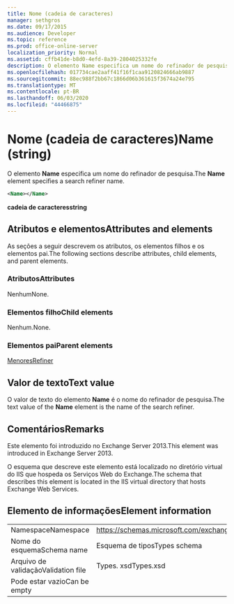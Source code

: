 ```yaml
---
title: Nome (cadeia de caracteres)
manager: sethgros
ms.date: 09/17/2015
ms.audience: Developer
ms.topic: reference
ms.prod: office-online-server
localization_priority: Normal
ms.assetid: cffb41de-b8d0-4efd-8a39-2804025332fe
description: O elemento Name especifica um nome do refinador de pesquisa.
ms.openlocfilehash: 017734cae2aaff41f16f1caa9120824666ab9887
ms.sourcegitcommit: 88ec988f2bb67c1866d06b361615f3674a24e795
ms.translationtype: MT
ms.contentlocale: pt-BR
ms.lasthandoff: 06/03/2020
ms.locfileid: "44466875"
---
```

# <a name="name-string"></a><span data-ttu-id="c24f5-103">Nome (cadeia de caracteres)</span><span class="sxs-lookup"><span data-stu-id="c24f5-103">Name (string)</span></span>

<span data-ttu-id="c24f5-104">O elemento **Name** especifica um nome do refinador de pesquisa.</span><span class="sxs-lookup"><span data-stu-id="c24f5-104">The **Name** element specifies a search refiner name.</span></span> 
  
```XML
<Name></Name>
```

<span data-ttu-id="c24f5-105">**cadeia de caracteres**</span><span class="sxs-lookup"><span data-stu-id="c24f5-105">**string**</span></span>

## <a name="attributes-and-elements"></a><span data-ttu-id="c24f5-106">Atributos e elementos</span><span class="sxs-lookup"><span data-stu-id="c24f5-106">Attributes and elements</span></span>

<span data-ttu-id="c24f5-107">As seções a seguir descrevem os atributos, os elementos filhos e os elementos pai.</span><span class="sxs-lookup"><span data-stu-id="c24f5-107">The following sections describe attributes, child elements, and parent elements.</span></span>
  
### <a name="attributes"></a><span data-ttu-id="c24f5-108">Atributos</span><span class="sxs-lookup"><span data-stu-id="c24f5-108">Attributes</span></span>

<span data-ttu-id="c24f5-109">Nenhum</span><span class="sxs-lookup"><span data-stu-id="c24f5-109">None.</span></span>
  
### <a name="child-elements"></a><span data-ttu-id="c24f5-110">Elementos filho</span><span class="sxs-lookup"><span data-stu-id="c24f5-110">Child elements</span></span>

<span data-ttu-id="c24f5-111">Nenhum.</span><span class="sxs-lookup"><span data-stu-id="c24f5-111">None.</span></span>
  
### <a name="parent-elements"></a><span data-ttu-id="c24f5-112">Elementos pai</span><span class="sxs-lookup"><span data-stu-id="c24f5-112">Parent elements</span></span>

[<span data-ttu-id="c24f5-113">Menores</span><span class="sxs-lookup"><span data-stu-id="c24f5-113">Refiner</span></span>](refiner.md)
  
## <a name="text-value"></a><span data-ttu-id="c24f5-114">Valor de texto</span><span class="sxs-lookup"><span data-stu-id="c24f5-114">Text value</span></span>

<span data-ttu-id="c24f5-115">O valor de texto do elemento **Name** é o nome do refinador de pesquisa.</span><span class="sxs-lookup"><span data-stu-id="c24f5-115">The text value of the **Name** element is the name of the search refiner.</span></span> 
  
## <a name="remarks"></a><span data-ttu-id="c24f5-116">Comentários</span><span class="sxs-lookup"><span data-stu-id="c24f5-116">Remarks</span></span>

<span data-ttu-id="c24f5-117">Este elemento foi introduzido no Exchange Server 2013.</span><span class="sxs-lookup"><span data-stu-id="c24f5-117">This element was introduced in Exchange Server 2013.</span></span>
  
<span data-ttu-id="c24f5-118">O esquema que descreve este elemento está localizado no diretório virtual do IIS que hospeda os Serviços Web do Exchange.</span><span class="sxs-lookup"><span data-stu-id="c24f5-118">The schema that describes this element is located in the IIS virtual directory that hosts Exchange Web Services.</span></span>
  
## <a name="element-information"></a><span data-ttu-id="c24f5-119">Elemento de informações</span><span class="sxs-lookup"><span data-stu-id="c24f5-119">Element information</span></span>

|||
|:-----|:-----|
|<span data-ttu-id="c24f5-120">Namespace</span><span class="sxs-lookup"><span data-stu-id="c24f5-120">Namespace</span></span>  <br/> |https://schemas.microsoft.com/exchange/services/2006/types  <br/> |
|<span data-ttu-id="c24f5-121">Nome do esquema</span><span class="sxs-lookup"><span data-stu-id="c24f5-121">Schema name</span></span>  <br/> |<span data-ttu-id="c24f5-122">Esquema de tipos</span><span class="sxs-lookup"><span data-stu-id="c24f5-122">Types schema</span></span>  <br/> |
|<span data-ttu-id="c24f5-123">Arquivo de validação</span><span class="sxs-lookup"><span data-stu-id="c24f5-123">Validation file</span></span>  <br/> |<span data-ttu-id="c24f5-124">Types. xsd</span><span class="sxs-lookup"><span data-stu-id="c24f5-124">Types.xsd</span></span>  <br/> |
|<span data-ttu-id="c24f5-125">Pode estar vazio</span><span class="sxs-lookup"><span data-stu-id="c24f5-125">Can be empty</span></span>  <br/> ||
   

